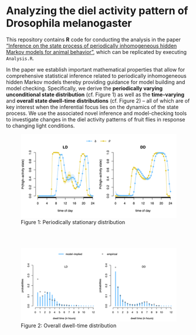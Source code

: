
# Analyzing the diel activity pattern of Drosophila melanogaster

This repository contains **R** code for conducting the analysis in the
paper [“Inference on the state process of periodically inhomogeneous
hidden Markov models for animal
behavior”](https://arxiv.org/abs/2312.14583), which can be replicated by
executing `Analysis.R`.

In the paper we establish important mathematical properties that allow
for comprehensive statistical inference related to periodically
inhomogeneous hidden Markov models thereby providing guidance for model
building and model checking. Specifically, we derive the **periodically
varying unconditional state distribution** (cf. Figure 1) as well as the
**time-varying** and **overall state dwell-time distributions**
(cf. Figure 2) – all of which are of key interest when the inferential
focus lies on the dynamics of the state process. We use the associated
novel inference and model-checking tools to investigate changes in the
diel activity patterns of fruit flies in response to changing light
conditions.

<figure>
<img src="./figures/p_stationary.png"
alt="Figure 1: Periodically stationary distribution" />
<figcaption aria-hidden="true">Figure 1: Periodically stationary
distribution</figcaption>
</figure>

<br> <br>

<figure>
<img src="./figures/overall_distr.png"
alt="Figure 2: Overall dwell-time distribution" />
<figcaption aria-hidden="true">Figure 2: Overall dwell-time
distribution</figcaption>
</figure>
